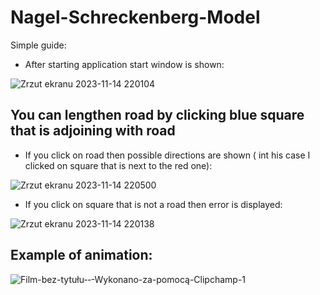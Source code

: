 # Nagel-Schreckenberg-Model

Simple guide:

* After starting application start window is shown:

![Zrzut ekranu 2023-11-14 220104](https://github.com/jowisz2000/Nagel-Schreckenberg-Model/assets/90037830/48d58092-c55f-4172-aec2-e9b21516a5c5)

## You can lengthen road by clicking blue square that is adjoining with road

* If you click on road then possible directions are shown ( int his case I clicked on square that is next to the red one):
  
![Zrzut ekranu 2023-11-14 220500](https://github.com/jowisz2000/Nagel-Schreckenberg-Model/assets/90037830/d5a2fe09-232a-4d1a-9771-65ae72948067)

* If you click on square that is not a road then error is displayed:

![Zrzut ekranu 2023-11-14 220138](https://github.com/jowisz2000/Nagel-Schreckenberg-Model/assets/90037830/2ac1d75f-674e-4325-8d8b-6d8802019b71)

## Example of animation:

![Film-bez-tytułu-‐-Wykonano-za-pomocą-Clipchamp-_1_](https://github.com/jowisz2000/Nagel-Schreckenberg-Model/assets/90037830/bfd3c822-1c2f-445f-8ad2-2e74aaa0e978)


